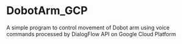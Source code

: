 # DobotArm_GCP
A simple program to control movement of Dobot arm using voice commands processed by DialogFlow API on Google Cloud Platform
